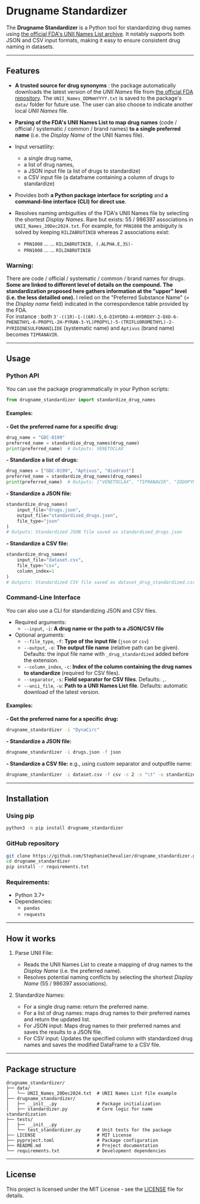 # Drugname Standardizer

The **Drugname Standardizer** is a Python tool for standardizing drug names using [the official FDA's UNII Names List archive](https://precision.fda.gov/uniisearch/archive). It notably supports both JSON and CSV input formats, making it easy to ensure consistent drug naming in datasets.

---

## Features

- **A trusted source for drug synonyms** : the package automatically downloads the latest version of the *UNII Names* file from [the official FDA repository](https://precision.fda.gov/uniisearch/archive/latest/UNIIs.zip).
The `UNII_Names_DDMmmYYYY.txt` is saved to the package's `data/` folder for future use. The user can also choose to indicate another local *UNII Names* file.

- **Parsing of the FDA's UNII Names List to map drug names** (code / official / systematic / common / brand names) **to a single preferred name** (i.e. the *Display Name* of the UNII Names file).

- Input versatility:
   - a single drug name,
   - a list of drug names,
   - a JSON input file (a list of drugs to standardize)
   - a CSV input file (a dataframe containing a column of drugs to standardize)

- Provides both **a Python package interface for scripting** and **a command-line interface (CLI) for direct use**.

- Resolves naming ambiguities of the FDA's UNII Names file by selecting the shortest *Display Names*. Rare but exists: 55 / 986397 associations in `UNII_Names_20Dec2024.txt`. For example, for `PRN1008` the ambiguity is solved by keeping `RILZABRUTINIB` whereas 2 associations exist:
   - `PRN1008`	...	... `RILZABRUTINIB, (.ALPHA.E,3S)-`
   - `PRN1008`	...	... `RILZABRUTINIB`  

### **Warning:**

There are code / official / systematic / common / brand names for drugs. **Some are linked to different level of details on the compound.**
**The standardization proposed here gathers information at the "upper" level (i.e. the less detailled one).** I relied on the "Preferred Substance Name" (= the *Display name* field) indicated in the correspondence table provided by the FDA.  
For instance : both `3'-((1R)-1-((6R)-5,6-DIHYDRO-4-HYDROXY-2-OXO-6-PHENETHYL-6-PROPYL-2H-PYRAN-3-YL)PROPYL)-5-(TRIFLUOROMETHYL)-2-PYRIDINESULFONANILIDE` (systematic name) and `Aptivus` (brand name) becomes `TIPRANAVIR`.

---

## Usage

### Python API

You can use the package programmatically in your Python scripts:

```python
from drugname_standardizer import standardize_drug_names
```

#### Examples:

**- Get the preferred name for a specific drug:**
```python
drug_name = "GDC-0199"
preferred_name = standardize_drug_names(drug_name)
print(preferred_name)  # Outputs: VENETOCLAX
```

**- Standardize a list of drugs:**
```python
drug_names = ["GDC-0199", "Aptivus", "diodrast"]
preferred_name = standardize_drug_names(drug_names)
print(preferred_name)  # Outputs: ["VENETOCLAX", "TIPRANAVIR", "IODOPYRACET"]
```

**- Standardize a JSON file:**
```python
standardize_drug_names(
    input_file="drugs.json",
    output_file="standardized_drugs.json",
    file_type="json"
)
# Outputs: Standardized JSON file saved as standardized_drugs.json
```

**- Standardize a CSV file:**
```python
standardize_drug_names(
    input_file="dataset.csv",
    file_type="csv",
    column_index=1
)
# Outputs: Standardized CSV file saved as dataset_drug_standardized.csv
```

### Command-Line Interface

You can also use a CLI for standardizing JSON and CSV files.

* Required arguments:
    - `--input`, `-i`: **A drug name or the path to a JSON/CSV file**
* Optional arguments:
  - `--file_type`, `-f`: **Type of the input file** (`json` or `csv`)
  - `--output`, `-o`: **The output file name** (relative path can be given). Defaults: the input file name with `_drug_standardized` added before the extension.
  - `--column_index`, `-c`: **Index of the column containing the drug names to standardize** (required for CSV files).
  - `--separator`, `-s`: **Field separator for CSV files**. Defaults: `,`.
  - `--unii_file`, `-u`: **Path to a UNII Names List file**. Defaults: automatic download of the latest version.

#### Examples:

**- Get the preferred name for a specific drug:**
```bash
drugname_standardizer -i "DynaCirc"
```

**- Standardize a JSON file:**
```bash
drugname_standardizer -i drugs.json -f json
```

**- Standardize a CSV file:**
e.g., using custom separator and outputfile name:
```bash
drugname_standardizer -i dataset.csv -f csv -c 2 -s "\t" -o standardized_dataset.csv
```

---

## Installation

### Using pip

```bash
python3 -m pip install drugname_standardizer
```

### GitHub repository

```bash
git clone https://github.com/StephanieChevalier/drugname_standardizer.git
cd drugname_standardizer
pip install -r requirements.txt
```
<!--
### Install the package via `pip`:

```bash
pip install drugname_standardizer
```
-->

### Requirements:

- Python 3.7+
- Dependencies:
  - `pandas`
  - `requests`

---

## How it works

1. Parse UNII File:
    - Reads the UNII Names List to create a mapping of drug names to the *Display Name* (i.e. the preferred name).
    - Resolves potential naming conflicts by selecting the shortest *Display Name* (55 / 986397 associations).

2. Standardize Names:
    - For a single drug name: return the preferred name.
    - For a list of drug names: maps drug names to their preferred names and return the updated list.
    - For JSON input: Maps drug names to their preferred names and saves the results to a JSON file.
    - For CSV input: Updates the specified column with standardized drug names and saves the modified DataFrame to a CSV file.

---

## Package structure
```
drugname_standardizer/
├── data/
│   └── UNII_Names_20Dec2024.txt  # UNII Names List file example
├── drugname_standardizer/
│   ├── __init__.py               # Package initialization
│   ├── standardizer.py           # Core logic for name standardization
├── tests/
│   ├── __init__.py               
│   └── test_standardizer.py      # Unit tests for the package
├── LICENSE                       # MIT License
├── pyproject.toml                # Package configuration
├── README.md                     # Project documentation
└── requirements.txt              # Development dependencies
```

---

## License

This project is licensed under the MIT License - see the [LICENSE](LICENSE) file for details.

